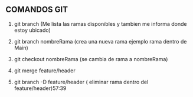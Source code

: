 ## COMANDOS GIT
1. git branch (Me lista las ramas disponibles y tambien me informa donde estoy ubicado)
2. git branch nombreRama (crea una nueva rama ejemplo rama dentro de Main)
3. git checkout nombreRama (se cambia de rama a nombreRama)
4. git merge feature/header

5. git branch -D feature/header ( eliminar rama dentro del feature/header)57:39